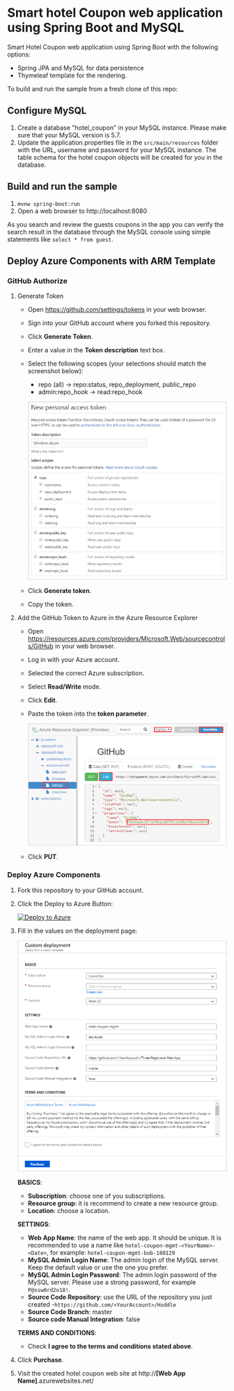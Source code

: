 # Smart hotel Coupon web application using Spring Boot and MySQL

Smart Hotel Coupon web application using Spring Boot with the following options:

- Spring JPA and MySQL for data persistence
- Thymeleaf template for the rendering.

To build and run the sample from a fresh clone of this repo:

## Configure MySQL

1. Create a database "hotel_coupon" in your MySQL instance. Please make sure that your MySQL version is 5.7.
2. Update the application.properties file in the `src/main/resources` folder with the URL, username and password for your MySQL instance. The table schema for the hotel coupon objects will be created for you in the database.


## Build and run the sample

1. `mvnw spring-boot:run`
2. Open a web browser to http://localhost:8080

As you search and review the guests coupons in the app you can verify the search result in the database through the MySQL console using simple statements like 
`select * from guest`.



## Deploy Azure Components with ARM Template

### GitHub Authorize

1. Generate Token

   - Open <https://github.com/settings/tokens> in your web browser.

   - Sign into your GitHub account where you forked this repository.

   - Click **Generate Token**.

   - Enter a value in the **Token description** text box.

   - Select the following scopes (your selections should match the screenshot below):

     - repo (all) -> repo:status, repo_deployment, public_repo
     - admin:repo_hook -> read:repo_hook

     [![img](images/github-new-personal-access-token.png)](https://github.com/TylerLu/Huddle/blob/master/Images/github-new-personal-access-token.png)

   - Click **Generate token**.

   - Copy the token.

2. Add the GitHub Token to Azure in the Azure Resource Explorer

   - Open <https://resources.azure.com/providers/Microsoft.Web/sourcecontrols/GitHub> in your web browser.

   - Log in with your Azure account.

   - Selected the correct Azure subscription.

   - Select **Read/Write** mode.

   - Click **Edit**.

   - Paste the token into the **token parameter**.

     [![img](images/update-github-token-in-azure-resource-explorer.png)](https://github.com/TylerLu/Huddle/blob/master/Images/update-github-token-in-azure-resource-explorer.png)

   - Click **PUT**.

### Deploy Azure Components

1. Fork this repository to your GitHub account.

2. Click the Deploy to Azure Button:

    [![Deploy to Azure](https://camo.githubusercontent.com/9285dd3998997a0835869065bb15e5d500475034/687474703a2f2f617a7572656465706c6f792e6e65742f6465706c6f79627574746f6e2e706e67)](https://portal.azure.com/#create/Microsoft.Template/uri/https%3A%2F%2Fraw.githubusercontent.com%2FTylerLu%2FThree-Page-Java-Web-App%2Fmaster%2Fazuredeploy.json)

3. Fill in the values on the deployment page:

    [![img](images/azure-deploy.png)](https://github.com/TylerLu/Huddle/blob/master/Images/azure-deploy.png)

    **BASICS**:

    * **Subscription**: choose one of you subscriptions.
    * **Resource group**: it is recommend to create a new resource group.
    * **Location**: choose a location.

    **SETTINGS**:

    - **Web App Name**: the name of the web app. It should be unique. It is recommended to use a name like `hotel-coupon-mgmt-<YourName>-<Date>`, for example: `hotel-coupon-mgmt-bob-180129`
    - **MySQL Admin Login Name**: The admin login of the MySQL server. Keep the default value or use the one you prefer.
    - **MySQL Admin Login Password**: The admin login password of the MySQL server. Please use a strong password, for example `P@ssw0rd2o18!`.
    - **Source Code Repository**: use the URL of the repository you just created -`https://github.com/<YourAccount>/Huddle`
    - **Source Code Branch**: master
    - **Source code Manual Integration**: false

    **TERMS AND CONDITIONS**:

    - Check **I agree to the terms and conditions stated above**.

4. Click **Purchase**.

5. Visit the created hotel coupon web site at http://**[Web App Name]**.azurewebsites.net/